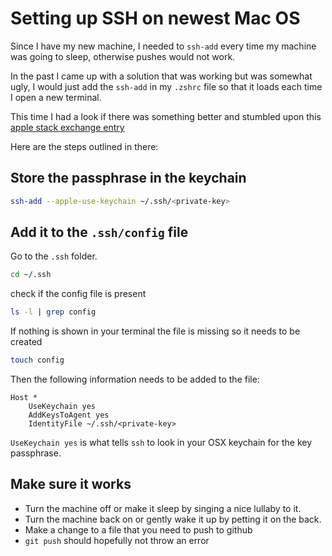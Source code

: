 # Setting up SSH on newest Mac OS

Since I have my new machine, I needed to `ssh-add` every time my machine was going to sleep, otherwise pushes would not work.

In the past I came up with a solution that was working but was somewhat ugly, I would just add the `ssh-add` in my `.zshrc` file so that it loads each time I open a new terminal.

This time I had a look if there was something better and stumbled upon this [apple stack exchange entry](https://apple.stackexchange.com/questions/48502/how-can-i-permanently-add-my-ssh-private-key-to-keychain-so-it-is-automatically/250572#250572)

Here are the steps outlined in there:

## Store the passphrase in the keychain

```zsh
ssh-add --apple-use-keychain ~/.ssh/<private-key>
```

## Add it to the `.ssh/config` file

Go to the `.ssh` folder.

```zsh
cd ~/.ssh
```

check if the config file is present

```zsh
ls -l | grep config
```

If nothing is shown in your terminal the file is missing so it needs to be created

```zsh
touch config
```

Then the following information needs to be added to the file:

```text
Host *
    UseKeychain yes
    AddKeysToAgent yes
    IdentityFile ~/.ssh/<private-key>
```

`UseKeychain yes` is what tells `ssh` to look in your OSX keychain for the key passphrase.

## Make sure it works

- Turn the machine off or make it sleep by singing a nice lullaby to it.
- Turn the machine back on or gently wake it up by petting it on the back.
- Make a change to a file that you need to push to github
- `git push` should hopefully not throw an error
